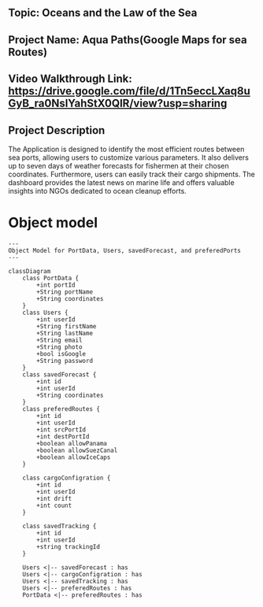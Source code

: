 
Topic: Oceans and the Law of the Sea
--------------------------------------

Project Name: Aqua Paths(Google Maps for sea Routes)
-------------------------

Video Walkthrough Link: https://drive.google.com/file/d/1Tn5eccLXaq8uGyB_ra0NsIYahStX0QIR/view?usp=sharing
-------------------------



Project Description 
-------------------

The Application is designed to identify the most efficient routes between sea ports, allowing users to customize various parameters. It also delivers up to seven days of weather forecasts for fishermen at their chosen coordinates. Furthermore, users can easily track their cargo shipments. The dashboard provides the latest news on marine life and offers valuable insights into NGOs dedicated to ocean cleanup efforts.


# Object model


```mermaid
---
Object Model for PortData, Users, savedForecast, and preferedPorts
---

classDiagram
    class PortData {
        +int portId
        +String portName
        +String coordinates
    }
    class Users {
        +int userId
        +String firstName
        +String lastName
        +String email
        +String photo
        +bool isGoogle
        +String password
    }
    class savedForecast {
        +int id
        +int userId
        +String coordinates
    }
    class preferedRoutes {
        +int id
        +int userId
        +int srcPortId
        +int destPortId
        +boolean allowPanama
        +boolean allowSuezCanal
        +boolean allowIceCaps
    }

    class cargoConfigration {
        +int id
        +int userId
        +int drift
        +int count
    }

    class savedTracking {
        +int id
        +int userId
        +string trackingId
    }

    Users <|-- savedForecast : has
    Users <|-- cargoConfigration : has
    Users <|-- savedTracking : has
    Users <|-- preferedRoutes : has
    PortData <|-- preferedRoutes : has

```
